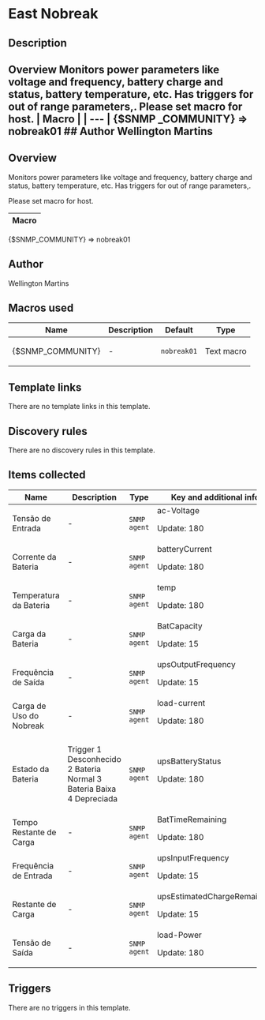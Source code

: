 # East Nobreak

## Description

## Overview Monitors power parameters like voltage and frequency, battery charge and status, battery temperature, etc. Has triggers for out of range parameters,. Please set macro for host. | Macro | | --- | {$SNMP _COMMUNITY} ⇒ nobreak01 ## Author Wellington Martins 

## Overview

Monitors power parameters like voltage and frequency, battery charge and status, battery temperature, etc. Has triggers for out of range parameters,.


Please set macro for host. 




| Macro |
| --- |


{$SNMP\_COMMUNITY} ⇒ nobreak01



## Author

Wellington Martins

## Macros used

|Name|Description|Default|Type|
|----|-----------|-------|----|
|{$SNMP_COMMUNITY}|<p>-</p>|`nobreak01`|Text macro|
## Template links

There are no template links in this template.

## Discovery rules

There are no discovery rules in this template.

## Items collected

|Name|Description|Type|Key and additional info|
|----|-----------|----|----|
|Tensão de Entrada|<p>-</p>|`SNMP agent`|ac-Voltage<p>Update: 180</p>|
|Corrente da Bateria|<p>-</p>|`SNMP agent`|batteryCurrent<p>Update: 180</p>|
|Temperatura da Bateria|<p>-</p>|`SNMP agent`|temp<p>Update: 180</p>|
|Carga da Bateria|<p>-</p>|`SNMP agent`|BatCapacity<p>Update: 15</p>|
|Frequência de Saída|<p>-</p>|`SNMP agent`|upsOutputFrequency<p>Update: 15</p>|
|Carga de Uso do Nobreak|<p>-</p>|`SNMP agent`|load-current<p>Update: 180</p>|
|Estado da Bateria|<p>Trigger 1 Desconhecido 2 Bateria Normal 3 Bateria Baixa 4 Depreciada</p>|`SNMP agent`|upsBatteryStatus<p>Update: 180</p>|
|Tempo Restante de Carga|<p>-</p>|`SNMP agent`|BatTimeRemaining<p>Update: 180</p>|
|Frequência de Entrada|<p>-</p>|`SNMP agent`|upsInputFrequency<p>Update: 15</p>|
|Restante de Carga|<p>-</p>|`SNMP agent`|upsEstimatedChargeRemaining<p>Update: 15</p>|
|Tensão de Saída|<p>-</p>|`SNMP agent`|load-Power<p>Update: 180</p>|
## Triggers

There are no triggers in this template.

